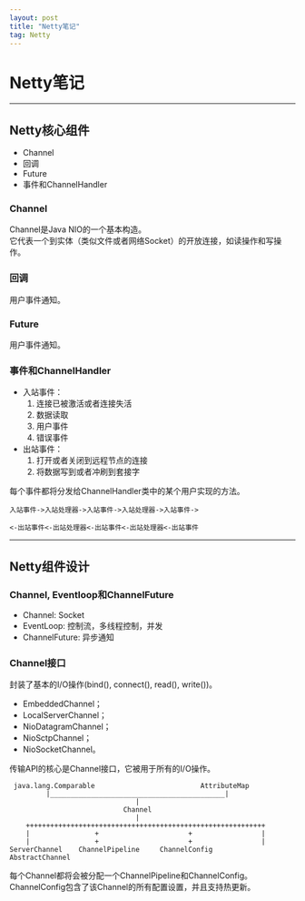 ```yaml
---
layout: post
title: "Netty笔记"
tag: Netty 
---   
```

# Netty笔记

----

## Netty核心组件  
- Channel
- 回调
- Future
- 事件和ChannelHandler

### Channel  
Channel是Java NIO的一个基本构造。  
它代表一个到实体（类似文件或者网络Socket）的开放连接，如读操作和写操作。  

### 回调
用户事件通知。    

### Future
用户事件通知。  

### 事件和ChannelHandler    
- 入站事件：
    1. 连接已被激活或者连接失活
    2. 数据读取
    3. 用户事件
    4. 错误事件
- 出站事件：
    1. 打开或者关闭到远程节点的连接
    2. 将数据写到或者冲刷到套接字

每个事件都将分发给ChannelHandler类中的某个用户实现的方法。
```
入站事件->入站处理器->入站事件->入站处理器->入站事件->

<-出站事件<-出站处理器<-出站事件<-出站处理器<-出站事件
```

----

## Netty组件设计
### Channel, Eventloop和ChannelFuture
- Channel: Socket
- EventLoop: 控制流，多线程控制，并发
- ChannelFuture: 异步通知

### Channel接口
封装了基本的I/O操作(bind(), connect(), read(), write())。
- EmbeddedChannel；
- LocalServerChannel；
- NioDatagramChannel；
- NioSctpChannel；
- NioSocketChannel。

传输API的核心是Channel接口，它被用于所有的I/O操作。  
```
 java.lang.Comparable                          AttributeMap
         |___________________________________________|
                               |
                            Channel
                               |
    +++++++++++++++++++++++++++++++++++++++++++++++++++++++++++
    |                +                      +                 |
    |                +                      +                 |
ServerChannel    ChannelPipeline     ChannelConfig      AbstractChannel
```  
每个Channel都将会被分配一个ChannelPipeline和ChannelConfig。ChannelConfig包含了该Channel的所有配置设置，并且支持热更新。

